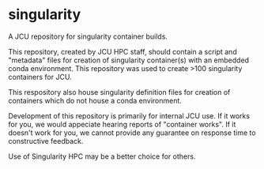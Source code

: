 # singularity
A JCU repository for singularity container builds.

This repository, created by JCU HPC staff, should contain a script and
"metadata" files for creation of singularity container(s) with an
embedded conda environment.  This repository was used to create >100
singularity containers for JCU.

This respository also house singularity definition files for creation
of containers which do not house a conda environment.

Development of this repository is primarily for internal JCU use.  If
it works for you, we would appeciate hearing reports of "container
works".  If it doesn't work for you, we cannot provide any guarantee
on response time to constructive feedback.

Use of Singularity HPC may be a better choice for others.
